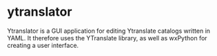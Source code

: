 # ytranslator
Ytranslator is a GUI application for editing Ytranslate catalogs written in YAML.  It therefore uses the YTranslate library, as well as wxPython for creating a user interface.
